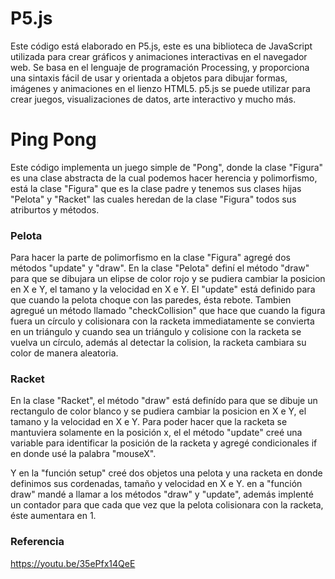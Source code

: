 # P5.js
Este código está elaborado en P5.js, este es una biblioteca de JavaScript utilizada para crear gráficos y animaciones interactivas en el navegador web. Se basa en el lenguaje de programación Processing, y proporciona una sintaxis fácil de usar y orientada a objetos para dibujar formas, imágenes y animaciones en el lienzo HTML5. p5.js se puede utilizar para crear juegos, visualizaciones de datos, arte interactivo y mucho más. 

# Ping Pong
Este código implementa un juego simple de "Pong", donde la clase "Figura" es una clase abstracta de la cual podemos hacer herencia y polimorfismo, está la clase "Figura" que es la clase padre y tenemos sus clases hijas "Pelota" y "Racket" las cuales heredan de la clase "Figura" todos sus atriburtos y métodos.

### Pelota
Para hacer la parte de polimorfismo en la clase "Figura" agregé dos métodos "update" y "draw".
En la clase "Pelota" definí el método "draw" para que se dibujara un elipse de color rojo y se pudiera cambiar la posicion en X e Y, el tamano y la velocidad en X e Y.
El "update" está definido para que cuando la pelota choque con las paredes, ésta rebote.
Tambien agregué un método llamado "checkCollision" que hace que cuando la figura fuera un círculo y colisionara con la racketa immediatamente se convierta en un triángulo y cuando sea un triángulo y colisione con la racketa se vuelva un círculo, además al detectar la colision, la racketa cambiara su color de manera aleatoria.

### Racket
En la clase "Racket", el método "draw" está definído para que se dibuje un rectangulo de color blanco y se pudiera cambiar la posicion en X e Y, el tamano y la velocidad en X e Y.
Para poder hacer que la racketa se mantuviera solamente en la posición x, el el método "update" creé una variable para identificar la posición de la racketa y agregé condicionales if en donde usé la palabra "mouseX".

Y en la "función setup" creé dos objetos una pelota y una racketa en donde definimos sus cordenadas, tamaño y velocidad en X e Y.
en a "función draw" mandé a llamar a los métodos "draw" y "update", además implenté un  contador para que cada que vez que la pelota colisionara con la racketa, éste aumentara en 1.

### Referencia
https://youtu.be/35ePfx14QeE
